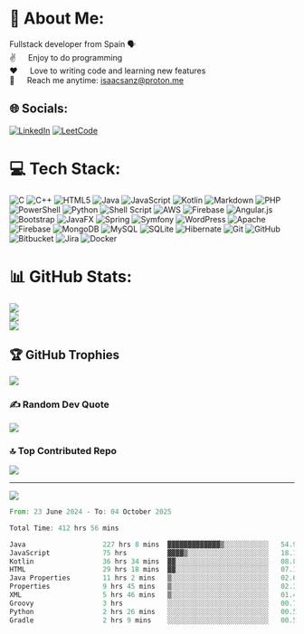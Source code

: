 # 💫 About Me:
Fullstack developer from Spain 🗣️ <br/>
✌️ &emsp; Enjoy to do programming <br/>
 ❤️ &emsp; Love to writing code and learning new features<br/>
 📧 &emsp; Reach me anytime: isaacsanz@proton.me<br/>


## 🌐 Socials:
[![LinkedIn](https://img.shields.io/badge/LinkedIn-%230077B5.svg?logo=linkedin&logoColor=white)](https://linkedin.com/in/https://www.linkedin.com/in/isaacsanz?utm_source=share&utm_campaign=share_via&utm_content=profile&utm_medium=ios_app) 
[![LeetCode](https://img.shields.io/badge/LeetCode-%23000000.svg?logo=leetcode&logoColor=white)](https://leetcode.com/isaac-sanz/)


# 💻 Tech Stack:
![C](https://img.shields.io/badge/c-%2300599C.svg?style=for-the-badge&logo=c&logoColor=white) ![C++](https://img.shields.io/badge/c++-%2300599C.svg?style=for-the-badge&logo=c%2B%2B&logoColor=white) ![HTML5](https://img.shields.io/badge/html5-%23E34F26.svg?style=for-the-badge&logo=html5&logoColor=white) ![Java](https://img.shields.io/badge/java-%23ED8B00.svg?style=for-the-badge&logo=openjdk&logoColor=white) ![JavaScript](https://img.shields.io/badge/javascript-%23323330.svg?style=for-the-badge&logo=javascript&logoColor=%23F7DF1E) ![Kotlin](https://img.shields.io/badge/kotlin-%237F52FF.svg?style=for-the-badge&logo=kotlin&logoColor=white) ![Markdown](https://img.shields.io/badge/markdown-%23000000.svg?style=for-the-badge&logo=markdown&logoColor=white) ![PHP](https://img.shields.io/badge/php-%23777BB4.svg?style=for-the-badge&logo=php&logoColor=white) ![PowerShell](https://img.shields.io/badge/PowerShell-%235391FE.svg?style=for-the-badge&logo=powershell&logoColor=white) ![Python](https://img.shields.io/badge/python-3670A0?style=for-the-badge&logo=python&logoColor=ffdd54) ![Shell Script](https://img.shields.io/badge/shell_script-%23121011.svg?style=for-the-badge&logo=gnu-bash&logoColor=white) ![AWS](https://img.shields.io/badge/AWS-%23FF9900.svg?style=for-the-badge&logo=amazon-aws&logoColor=white) ![Firebase](https://img.shields.io/badge/firebase-%23039BE5.svg?style=for-the-badge&logo=firebase) ![Angular.js](https://img.shields.io/badge/angular.js-%23E23237.svg?style=for-the-badge&logo=angularjs&logoColor=white) ![Bootstrap](https://img.shields.io/badge/bootstrap-%238511FA.svg?style=for-the-badge&logo=bootstrap&logoColor=white) ![JavaFX](https://img.shields.io/badge/javafx-%23FF0000.svg?style=for-the-badge&logo=javafx&logoColor=white) ![Spring](https://img.shields.io/badge/spring-%236DB33F.svg?style=for-the-badge&logo=spring&logoColor=white) ![Symfony](https://img.shields.io/badge/symfony-%23000000.svg?style=for-the-badge&logo=symfony&logoColor=white) ![WordPress](https://img.shields.io/badge/WordPress-%23117AC9.svg?style=for-the-badge&logo=WordPress&logoColor=white) ![Apache](https://img.shields.io/badge/apache-%23D42029.svg?style=for-the-badge&logo=apache&logoColor=white) ![Firebase](https://img.shields.io/badge/firebase-a08021?style=for-the-badge&logo=firebase&logoColor=ffcd34) ![MongoDB](https://img.shields.io/badge/MongoDB-%234ea94b.svg?style=for-the-badge&logo=mongodb&logoColor=white) ![MySQL](https://img.shields.io/badge/mysql-4479A1.svg?style=for-the-badge&logo=mysql&logoColor=white) ![SQLite](https://img.shields.io/badge/sqlite-%2307405e.svg?style=for-the-badge&logo=sqlite&logoColor=white) ![Hibernate](https://img.shields.io/badge/Hibernate-59666C?style=for-the-badge&logo=Hibernate&logoColor=white) ![Git](https://img.shields.io/badge/git-%23F05033.svg?style=for-the-badge&logo=git&logoColor=white) ![GitHub](https://img.shields.io/badge/github-%23121011.svg?style=for-the-badge&logo=github&logoColor=white) ![Bitbucket](https://img.shields.io/badge/bitbucket-%230047B3.svg?style=for-the-badge&logo=bitbucket&logoColor=white) ![Jira](https://img.shields.io/badge/jira-%230A0FFF.svg?style=for-the-badge&logo=jira&logoColor=white) ![Docker](https://img.shields.io/badge/docker-%230db7ed.svg?style=for-the-badge&logo=docker&logoColor=white)
# 📊 GitHub Stats:
![](https://github-readme-stats.vercel.app/api?username=Zenin0&theme=dark&hide_border=false&include_all_commits=true&count_private=true)<br/>
![](https://github-readme-streak-stats.herokuapp.com/?user=Zenin0&theme=dark&hide_border=false)<br/>
![](https://github-readme-stats.vercel.app/api/top-langs/?username=Zenin0&theme=dark&hide_border=false&include_all_commits=true&count_private=true&layout=compact)

## 🏆 GitHub Trophies
![](https://github-profile-trophy.vercel.app/?username=Zenin0&theme=radical&no-frame=true&no-bg=true&margin-w=4)

### ✍️ Random Dev Quote
![](https://quotes-github-readme.vercel.app/api?type=horizontal&theme=radical)

### 🔝 Top Contributed Repo
![](https://github-contributor-stats.vercel.app/api?username=Zenin0&limit=5&theme=dark&combine_all_yearly_contributions=true)

---
[![](https://visitcount.itsvg.in/api?id=Zenin0&icon=0&color=0)](https://visitcount.itsvg.in)

<!-- Proudly created with GPRM ( https://gprm.itsvg.in ) -->

 
<!--START_SECTION:waka-->

```rust
From: 23 June 2024 - To: 04 October 2025

Total Time: 412 hrs 56 mins

Java                   227 hrs 8 mins  ▓▓▓▓▓▓▓▓▓▓▓▓▓▒░░░░░░░░░░░   54.99 %
JavaScript             75 hrs          ▓▓▓▓▒░░░░░░░░░░░░░░░░░░░░   18.16 %
Kotlin                 36 hrs 34 mins  ▓▓░░░░░░░░░░░░░░░░░░░░░░░   08.86 %
HTML                   29 hrs 18 mins  ▓▓░░░░░░░░░░░░░░░░░░░░░░░   07.10 %
Java Properties        11 hrs 2 mins   ▒░░░░░░░░░░░░░░░░░░░░░░░░   02.67 %
Properties             9 hrs 45 mins   ▒░░░░░░░░░░░░░░░░░░░░░░░░   02.36 %
XML                    5 hrs 46 mins   ▒░░░░░░░░░░░░░░░░░░░░░░░░   01.40 %
Groovy                 3 hrs           ░░░░░░░░░░░░░░░░░░░░░░░░░   00.73 %
Python                 2 hrs 26 mins   ░░░░░░░░░░░░░░░░░░░░░░░░░   00.59 %
Gradle                 2 hrs 9 mins    ░░░░░░░░░░░░░░░░░░░░░░░░░   00.52 %
```

<!--END_SECTION:waka-->
